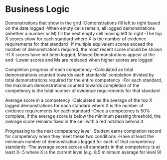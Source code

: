 # Business Logic

Demonstrations that show in the grid
-Demonstrations fill left to right based on the date logged
-When empty cells remain, all logged demonstrations (whether a number or M) fill the next empty cell moving left to right 
-The top X scores show for each standard where X is the number of evidence requirements for that standard
-If multiple equivalent scores exceed the number of demonstrations required, the most recent score should be shown
-If X scores have not been logged, Missed Demonstrations appear at the end
-Lower scores and Ms are replaced when higher scores are logged

Completion progress of each competency
-Calculated as total demonstrations counted towards each standards’ completion divided by total demonstrations required for the entire competency
-For each standard, the maximum demonstrations counted towards completion of the competency is the total number of evidence requirements for that standard 

Average score in a competency
-Calculated as the average of the top X logged demonstrations for each standard where X is the number of evidence requirements for each standard 
-Once a competency is 50% complete, if the average score is below the minimum passing threshold, the average score remains fixed in the cell with a red notation behind it

Progressing to the next competency level
-Student earns completion record for competency when they meet these two conditions
-Have at least the minimum number of demonstrations logged for each of that competency standards
-The average score across all standards in that competency is at least X-.5 where X is the current level (e.g. 8.5 minimum average for level 9)
